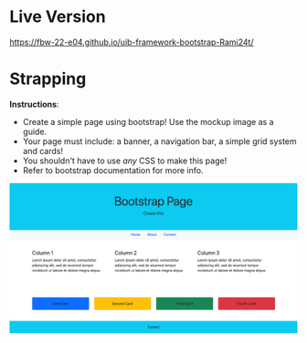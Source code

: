 # Live Version

https://fbw-22-e04.github.io/uib-framework-bootstrap-Rami24t/


# Strapping

**Instructions**:

* Create a simple page using bootstrap!
Use the mockup image as a guide.
* Your page must include: a banner, a navigation bar, a simple grid system and cards!
* You shouldn't have to use _any_ CSS to make this page!
* Refer to bootstrap documentation for more info.


![mockup-image](/image/mockup.png)
